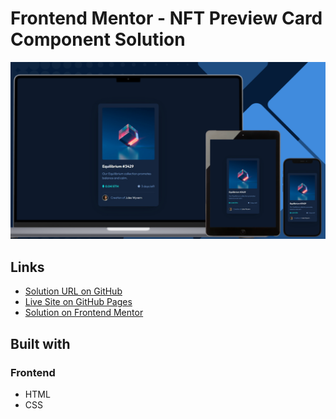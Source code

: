 # Frontend Mentor - NFT Preview Card Component Solution

![Design preview for the NFT preview card component challenge](./design/preview.png)

## Links

- [Solution URL on GitHub]()
- [Live Site on GitHub Pages]()
- [Solution on Frontend Mentor]() 

## Built with

### Frontend

- HTML
- CSS
